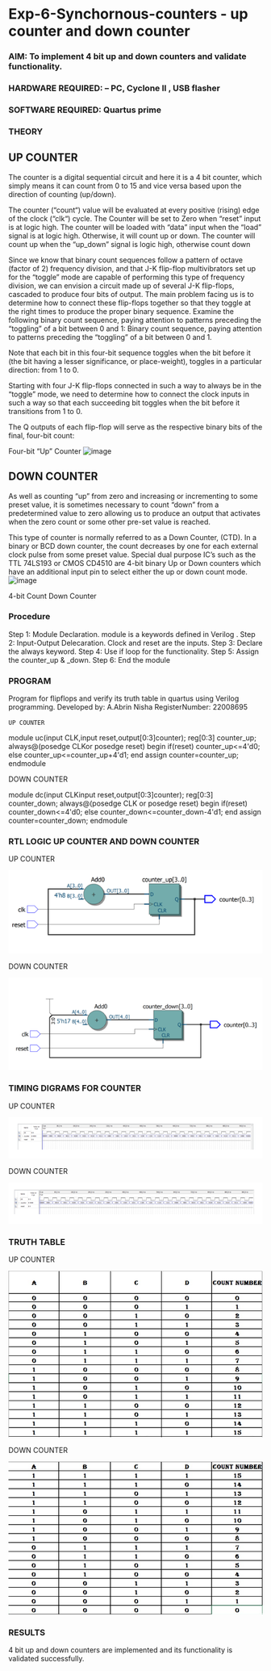 # Exp-6-Synchornous-counters - up counter and down counter 

### AIM: To implement 4 bit up and down counters and validate  functionality.

### HARDWARE REQUIRED:  – PC, Cyclone II , USB flasher

### SOFTWARE REQUIRED:   Quartus prime

### THEORY 

## UP COUNTER 

The counter is a digital sequential circuit and here it is a 4 bit counter, which simply means it can count from 0 to 15 and vice versa based upon the direction of counting (up/down). 

The counter (“count“) value will be evaluated at every positive (rising) edge of the clock (“clk“) cycle.
The Counter will be set to Zero when “reset” input is at logic high.
The counter will be loaded with “data” input when the “load” signal is at logic high. Otherwise, it will count up or down.
The counter will count up when the “up_down” signal is logic high, otherwise count down

Since we know that binary count sequences follow a pattern of octave (factor of 2) frequency division, and that J-K flip-flop multivibrators set up for the “toggle” mode are capable of performing this type of frequency division, we can envision a circuit made up of several J-K flip-flops, cascaded to produce four bits of output.
The main problem facing us is to determine how to connect these flip-flops together so that they toggle at the right times to produce the proper binary sequence.
Examine the following binary count sequence, paying attention to patterns preceding the “toggling” of a bit between 0 and 1:
Binary count sequence, paying attention to patterns preceding the “toggling” of a bit between 0 and 1.

Note that each bit in this four-bit sequence toggles when the bit before it (the bit having a lesser significance, or place-weight), toggles in a particular direction: from 1 to 0.



 
 

Starting with four J-K flip-flops connected in such a way to always be in the “toggle” mode, we need to determine how to connect the clock inputs in such a way so that each succeeding bit toggles when the bit before it transitions from 1 to 0.

The Q outputs of each flip-flop will serve as the respective binary bits of the final, four-bit count:

 
 

Four-bit “Up” Counter
![image](https://user-images.githubusercontent.com/36288975/169644758-b2f4339d-9532-40c5-af40-8f4f8c942e2c.png)



## DOWN COUNTER 

As well as counting “up” from zero and increasing or incrementing to some preset value, it is sometimes necessary to count “down” from a predetermined value to zero allowing us to produce an output that activates when the zero count or some other pre-set value is reached.

This type of counter is normally referred to as a Down Counter, (CTD). In a binary or BCD down counter, the count decreases by one for each external clock pulse from some preset value. Special dual purpose IC’s such as the TTL 74LS193 or CMOS CD4510 are 4-bit binary Up or Down counters which have an additional input pin to select either the up or down count mode.
![image](https://user-images.githubusercontent.com/36288975/169644844-1a14e123-7228-4ed8-81a9-eb937dff4ac8.png)


4-bit Count Down Counter

### Procedure

Step 1: Module Declaration. module is a keywords defined in Verilog . Step 2: Input-Output Delecaration. Clock and reset are the inputs. Step 3: Declare the always keyword. 
Step 4: Use if loop for the functionality.
Step 5: Assign the counter_up & _down.
Step 6: End the module

### PROGRAM 

Program for flipflops  and verify its truth table in quartus using Verilog programming.
Developed by: A.Abrin Nisha
RegisterNumber:  22008695
```
UP COUNTER
```
module uc(input CLK,input reset,output[0:3]counter);
reg[0:3] counter_up;
always@(posedge CLKor posedge reset)
begin
if(reset)
counter_up<=4'd0;
else
counter_up<=counter_up+4'd1;
end
assign counter=counter_up;
endmodule

DOWN COUNTER

module dc(input CLKinput reset,output[0:3]counter);
reg[0:3] counter_down;
always@(posedge  CLK or posedge reset)
begin
if(reset)
counter_down<=4'd0;
else
counter_down<=counter_down-4'd1;
end
assign counter=counter_down;
endmodule

### RTL LOGIC UP COUNTER AND DOWN COUNTER  

UP COUNTER

![](./up.png)

DOWN COUNTER

![](./down.png)

### TIMING DIGRAMS FOR COUNTER  

UP COUNTER

![](./uptd.png)

DOWN COUNTER

![](./downtd.png)

### TRUTH TABLE 

UP COUNTER

![](./uptt.png)

DOWN COUNTER

![](./downtt.png)

### RESULTS 

4 bit up and down counters are implemented and its functionality is validated successfully.